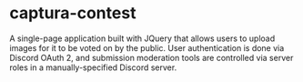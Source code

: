 # captura-contest

A single-page application built with JQuery that allows users to upload images for it to be voted on by the public. User authentication is done via Discord OAuth 2, and submission moderation tools are controlled via server roles in a manually-specified Discord server.
